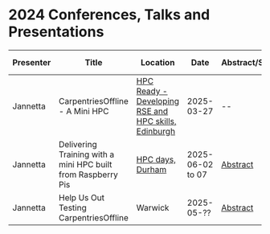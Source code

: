 # 2024 Conferences, Talks and Presentations

|Presenter|Title|Location|Date|Abstract/Submission|Link to presentation|
|-|-|-|-|-|-|
|Jannetta|CarpentriesOffline - A Mini HPC|[HPC Ready - Developing RSE and HPC skills, Edinburgh](https://www.universe-hpc.ac.uk/events/2025-03-27_project-end/)|2025-03-27|--||
|Jannetta|Delivering Training with a mini HPC built from Raspberry Pis|[HPC days, Durham](https://www.durham.ac.uk/research/institutes-and-centres/data-science/events-/durham---hpc-days/)|2025-06-02 to 07|[Abstract](https://github.com/carpentriesoffline/talks/blob/main/abstracts/2025_DurhamHPCDays.md)||
|Jannetta|Help Us Out Testing CarpentriesOffline|Warwick|2025-05-??|[Abstract](https://github.com/carpentriesoffline/talks/blob/main/abstracts/CW25_LightningTalk.md)||
